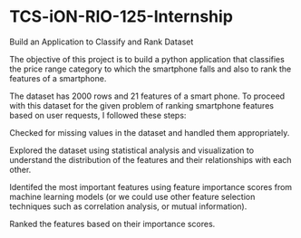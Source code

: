 # TCS-iON-RIO-125-Internship
Build an Application to Classify and Rank Dataset

The objective of this project is to build a python application that classifies the price range category to which the smartphone falls and also to rank the features of a smartphone.

The dataset has 2000 rows and 21 features of a smart phone. To proceed with this dataset for the given problem of ranking smartphone features based on user requests, I followed these steps:

Checked for missing values in the dataset and handled them appropriately.

Explored the dataset using statistical analysis and visualization to understand the distribution of the features and their relationships with each other.

Identifed the most important features using feature importance scores from machine learning models (or we could use other feature selection techniques such as correlation analysis, or mutual information).

Ranked the features based on their importance scores.
